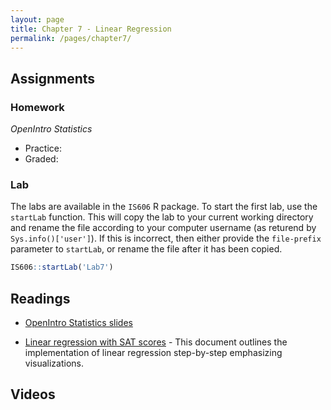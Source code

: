 ```yaml
---
layout: page
title: Chapter 7 - Linear Regression
permalink: /pages/chapter7/
---
```



## Assignments

### Homework

*OpenIntro Statistics*

* Practice:
* Graded:

### Lab

The labs are available in the `IS606` R package. To start the first lab, use the `startLab` function. This will copy the lab to your current working directory and rename the file according to your computer username (as returend by `Sys.info()['user']`). If this is incorrect, then either provide the `file-prefix` parameter to `startLab`, or rename the file after it has been copied.


```r
IS606::startLab('Lab7')
```


## Readings

* [OpenIntro Statistics slides](https://github.com/jbryer/IS606Fall2015/raw/master/Slides/OpenIntro/os2_slides_07.pdf)

* [Linear regression with SAT scores](https://htmlpreview.github.io/?https://github.com/jbryer/IS606Fall2015/blob/master/Pages/Linear_Regression_SAT.html) - This document outlines the implementation of linear regression step-by-step emphasizing visualizations.


## Videos


